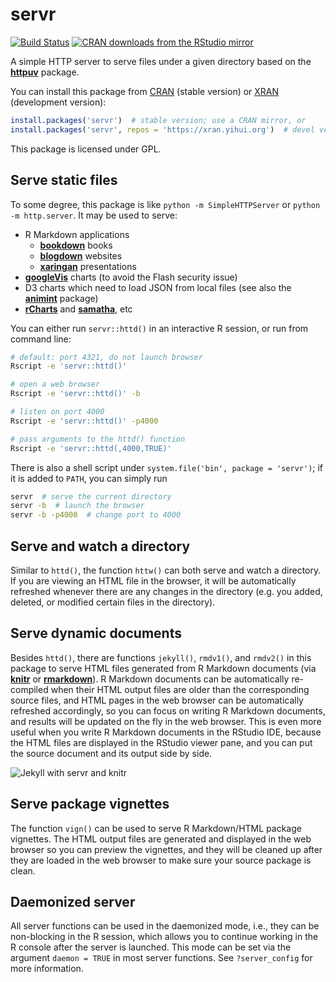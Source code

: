 # servr

[![Build Status](https://travis-ci.org/yihui/servr.svg)](https://travis-ci.org/yihui/servr)
[![CRAN downloads from the RStudio mirror](https://cranlogs.r-pkg.org/badges/servr)](https://cran.r-project.org/package=servr)

A simple HTTP server to serve files under a given directory based on the
[**httpuv**](https://cran.r-project.org/package=httpuv) package.

You can install this package from
[CRAN](https://cran.r-project.org/package=servr) (stable version) or
[XRAN](https://xran.yihui.org) (development version):

```r
install.packages('servr')  # stable version; use a CRAN mirror, or
install.packages('servr', repos = 'https://xran.yihui.org')  # devel version
```

This package is licensed under GPL.

## Serve static files

To some degree, this package is like `python -m SimpleHTTPServer` or `python -m
http.server`. It may be used to serve:

- R Markdown applications
    - [**bookdown**](https://github.com/rstudio/bookdown) books
    - [**blogdown**](https://github.com/rstudio/blogdown) websites
    - [**xaringan**](https://github.com/yihui/xaringan) presentations
- [**googleVis**](https://cran.r-project.org/package=googleVis) charts (to avoid
  the Flash security issue)
- D3 charts which need to load JSON from local files (see also the
  [**animint**](https://github.com/tdhock/animint) package)
- [**rCharts**](http://rcharts.io) and
  [**samatha**](https://github.com/DASpringate/samatha), etc

You can either run `servr::httd()` in an interactive R session, or run from
command line:

```bash
# default: port 4321, do not launch browser
Rscript -e 'servr::httd()'

# open a web browser
Rscript -e 'servr::httd()' -b

# listen on port 4000
Rscript -e 'servr::httd()' -p4000

# pass arguments to the httd() function
Rscript -e 'servr::httd(,4000,TRUE)'
```

There is also a shell script under `system.file('bin', package = 'servr')`;
if it is added to `PATH`, you can simply run

```bash
servr  # serve the current directory
servr -b  # launch the browser
servr -b -p4000  # change port to 4000
```

## Serve and watch a directory

Similar to `httd()`, the function `httw()` can both serve and watch a directory.
If you are viewing an HTML file in the browser, it will be automatically
refreshed whenever there are any changes in the directory (e.g. you added,
deleted, or modified certain files in the directory).

## Serve dynamic documents

Besides `httd()`, there are functions `jekyll()`, `rmdv1()`, and `rmdv2()` in
this package to serve HTML files generated from R Markdown documents (via
[**knitr**](https://yihui.name/knitr/) or
[**rmarkdown**](https://rmarkdown.rstudio.com)). R Markdown documents can be
automatically re-compiled when their HTML output files are older than the
corresponding source files, and HTML pages in the web browser can be
automatically refreshed accordingly, so you can focus on writing R Markdown
documents, and results will be updated on the fly in the web browser. This is
even more useful when you write R Markdown documents in the RStudio IDE, because
the HTML files are displayed in the RStudio viewer pane, and you can put the
source document and its output side by side.

![Jekyll with servr and knitr](http://i.imgur.com/gKVGhiP.png)

## Serve package vignettes

The function `vign()` can be used to serve R Markdown/HTML package vignettes.
The HTML output files are generated and displayed in the web browser so you can
preview the vignettes, and they will be cleaned up after they are loaded in the
web browser to make sure your source package is clean.

## Daemonized server

All server functions can be used in the daemonized mode, i.e., they can be
non-blocking in the R session, which allows you to continue working in the R
console after the server is launched. This mode can be set via the argument
`daemon = TRUE` in most server functions. See `?server_config` for more
information.
